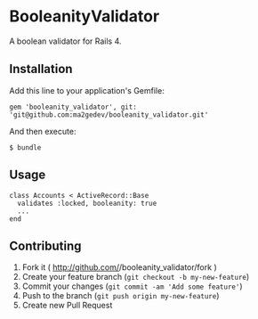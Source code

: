 # BooleanityValidator

A boolean validator for Rails 4.

## Installation

Add this line to your application's Gemfile:

    gem 'booleanity_validator', git: 'git@github.com:ma2gedev/booleanity_validator.git'

And then execute:

    $ bundle

## Usage

```
class Accounts < ActiveRecord::Base
  validates :locked, booleanity: true
  ...
end
```

## Contributing

1. Fork it ( http://github.com/<my-github-username>/booleanity_validator/fork )
2. Create your feature branch (`git checkout -b my-new-feature`)
3. Commit your changes (`git commit -am 'Add some feature'`)
4. Push to the branch (`git push origin my-new-feature`)
5. Create new Pull Request
